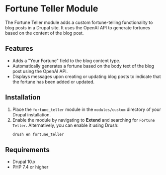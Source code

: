 # Fortune Teller Module

The Fortune Teller module adds a custom fortune-telling functionality to blog posts in a Drupal site. It uses the OpenAI API to generate fortunes based on the content of the blog post.

## Features

- Adds a "Your Fortune" field to the blog content type.
- Automatically generates a fortune based on the body text of the blog post using the OpenAI API.
- Displays messages upon creating or updating blog posts to indicate that the fortune has been added or updated.

## Installation

1. Place the `fortune_teller` module in the `modules/custom` directory of your Drupal installation.
2. Enable the module by navigating to **Extend** and searching for `Fortune Teller`. Alternatively, you can enable it using Drush:
   ```sh
   drush en fortune_teller

## Requirements
- Drupal 10.x
- PHP 7.4 or higher
